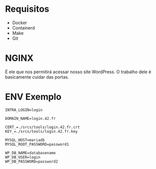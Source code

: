# Requisitos
 - Docker
 - Containerd
 - Make
 - Git

# NGINX
É ele que nos permitirá acessar nosso site WordPress. O trabalho dele é basicamente cuidar das portas.

# ENV Exemplo
```
INTRA_LOGIN=login

DOMAIN_NAME=login.42.fr

CERT_=./srcs/tools/login.42.fr.crt
KEY_=./srcs/tools/login.42.fr.key

MYSQL_HOST=mariadb
MYSQL_ROOT_PASSWORD=password1

WP_DB_NAME=databasename
WP_DB_USER=login
WP_DB_PASSWORD=password2
```
